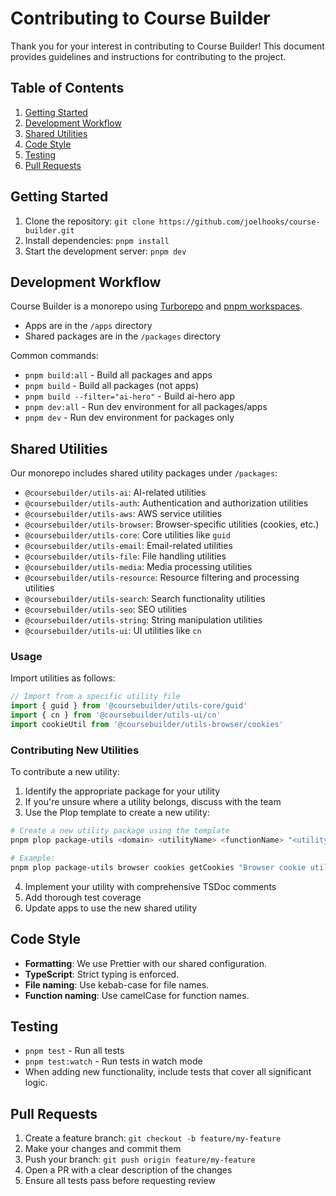 # Contributing to Course Builder

Thank you for your interest in contributing to Course Builder! This document provides guidelines and instructions for contributing to the project.

## Table of Contents

1. [Getting Started](#getting-started)
2. [Development Workflow](#development-workflow)
3. [Shared Utilities](#shared-utilities)
4. [Code Style](#code-style)
5. [Testing](#testing)
6. [Pull Requests](#pull-requests)

## Getting Started

1. Clone the repository: `git clone https://github.com/joelhooks/course-builder.git`
2. Install dependencies: `pnpm install`
3. Start the development server: `pnpm dev`

## Development Workflow

Course Builder is a monorepo using [Turborepo](https://turbo.build/) and [pnpm workspaces](https://pnpm.io/workspaces).

- Apps are in the `/apps` directory
- Shared packages are in the `/packages` directory

Common commands:

- `pnpm build:all` - Build all packages and apps
- `pnpm build` - Build all packages (not apps)
- `pnpm build --filter="ai-hero"` - Build ai-hero app
- `pnpm dev:all` - Run dev environment for all packages/apps
- `pnpm dev` - Run dev environment for packages only

## Shared Utilities

Our monorepo includes shared utility packages under `/packages`:

- `@coursebuilder/utils-ai`: AI-related utilities
- `@coursebuilder/utils-auth`: Authentication and authorization utilities
- `@coursebuilder/utils-aws`: AWS service utilities
- `@coursebuilder/utils-browser`: Browser-specific utilities (cookies, etc.)
- `@coursebuilder/utils-core`: Core utilities like `guid`
- `@coursebuilder/utils-email`: Email-related utilities
- `@coursebuilder/utils-file`: File handling utilities
- `@coursebuilder/utils-media`: Media processing utilities
- `@coursebuilder/utils-resource`: Resource filtering and processing utilities
- `@coursebuilder/utils-search`: Search functionality utilities
- `@coursebuilder/utils-seo`: SEO utilities
- `@coursebuilder/utils-string`: String manipulation utilities
- `@coursebuilder/utils-ui`: UI utilities like `cn`

### Usage

Import utilities as follows:

```typescript
// Import from a specific utility file
import { guid } from '@coursebuilder/utils-core/guid'
import { cn } from '@coursebuilder/utils-ui/cn'
import cookieUtil from '@coursebuilder/utils-browser/cookies'
```

### Contributing New Utilities

To contribute a new utility:

1. Identify the appropriate package for your utility
2. If you're unsure where a utility belongs, discuss with the team
3. Use the Plop template to create a new utility:

```bash
# Create a new utility package using the template
pnpm plop package-utils <domain> <utilityName> <functionName> "<utilityDescription>"

# Example:
pnpm plop package-utils browser cookies getCookies "Browser cookie utility"
```

4. Implement your utility with comprehensive TSDoc comments
5. Add thorough test coverage
6. Update apps to use the new shared utility

## Code Style

- **Formatting**: We use Prettier with our shared configuration.
- **TypeScript**: Strict typing is enforced.
- **File naming**: Use kebab-case for file names.
- **Function naming**: Use camelCase for function names.

## Testing

- `pnpm test` - Run all tests
- `pnpm test:watch` - Run tests in watch mode
- When adding new functionality, include tests that cover all significant logic.

## Pull Requests

1. Create a feature branch: `git checkout -b feature/my-feature`
2. Make your changes and commit them
3. Push your branch: `git push origin feature/my-feature`
4. Open a PR with a clear description of the changes
5. Ensure all tests pass before requesting review